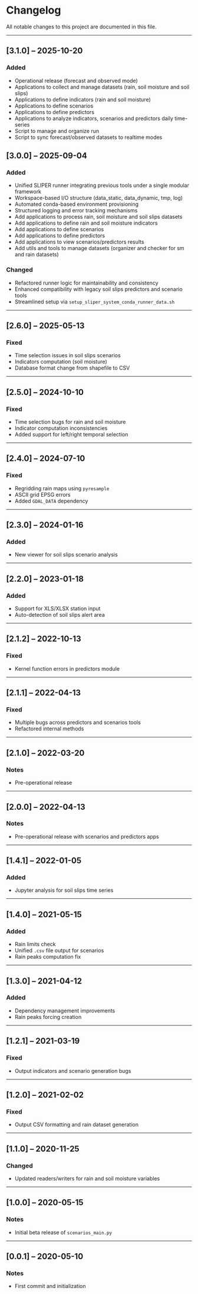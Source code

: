 # Changelog

All notable changes to this project are documented in this file.

---

## [3.1.0] – 2025-10-20
### Added
- Operational release (forecast and observed mode)
- Applications to collect and manage datasets (rain, soil moisture and soil slips)
- Applications to define indicators (rain and soil moisture)
- Applications to define scenarios
- Applications to define predictors
- Applications to analyze indicators, scenarios and predictors daily time-series
- Script to manage and organize run
- Script to sync forecast/observed datasets to realtime modes

## [3.0.0] – 2025-09-04
### Added
- Unified SLIPER runner integrating previous tools under a single modular framework
- Workspace-based I/O structure (data_static, data_dynamic, tmp, log)
- Automated conda-based environment provisioning
- Structured logging and error tracking mechanisms
- Add applications to process rain, soil moisture and soil slips datasets
- Add applications to define rain and soil moisture indicators
- Add applications to define scenarios
- Add applications to define predictors
- Add applications to view scenarios/predictors results
- Add utils and tools to manage datasets (organizer and checker for sm and rain datasets)

### Changed
- Refactored runner logic for maintainability and consistency
- Enhanced compatibility with legacy soil slips predictors and scenario tools
- Streamlined setup via `setup_sliper_system_conda_runner_data.sh`

---

## [2.6.0] – 2025-05-13
### Fixed
- Time selection issues in soil slips scenarios
- Indicators computation (soil moisture)
- Database format change from shapefile to CSV

---

## [2.5.0] – 2024-10-10
### Fixed
- Time selection bugs for rain and soil moisture
- Indicator computation inconsistencies
- Added support for left/right temporal selection

---

## [2.4.0] – 2024-07-10
### Fixed
- Regridding rain maps using `pyresample`
- ASCII grid EPSG errors
- Added `GDAL_DATA` dependency

---

## [2.3.0] – 2024-01-16
### Added
- New viewer for soil slips scenario analysis

---

## [2.2.0] – 2023-01-18
### Added
- Support for XLS/XLSX station input
- Auto-detection of soil slips alert area

---

## [2.1.2] – 2022-10-13
### Fixed
- Kernel function errors in predictors module

---

## [2.1.1] – 2022-04-13
### Fixed
- Multiple bugs across predictors and scenarios tools
- Refactored internal methods

---

## [2.1.0] – 2022-03-20
### Notes
- Pre-operational release

---

## [2.0.0] – 2022-04-13
### Notes
- Pre-operational release with scenarios and predictors apps

---

## [1.4.1] – 2022-01-05
### Added
- Jupyter analysis for soil slips time series

---

## [1.4.0] – 2021-05-15
### Added
- Rain limits check
- Unified `.csv` file output for scenarios
- Rain peaks computation fix

---

## [1.3.0] – 2021-04-12
### Added
- Dependency management improvements
- Rain peaks forcing creation

---

## [1.2.1] – 2021-03-19
### Fixed
- Output indicators and scenario generation bugs

---

## [1.2.0] – 2021-02-02
### Fixed
- Output CSV formatting and rain dataset generation

---

## [1.1.0] – 2020-11-25
### Changed
- Updated readers/writers for rain and soil moisture variables

---

## [1.0.0] – 2020-05-15
### Notes
- Initial beta release of `scenarios_main.py`

---

## [0.0.1] – 2020-05-10
### Notes
- First commit and initialization

